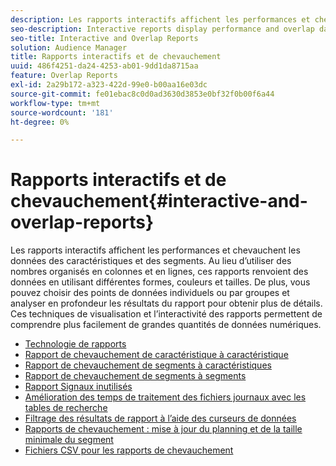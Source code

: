 ```yaml
---
description: Les rapports interactifs affichent les performances et chevauchent les données des caractéristiques et des segments. Au lieu d’utiliser des nombres organisés en colonnes et en lignes, ces rapports renvoient des données en utilisant différentes formes, couleurs et tailles. De plus, vous pouvez choisir des points de données individuels ou par groupes et analyser en profondeur les résultats du rapport pour obtenir plus de détails. Ces techniques de visualisation et l’interactivité des rapports permettent de comprendre plus facilement de grandes quantités de données numériques.
seo-description: Interactive reports display performance and overlap data for traits and segments. Instead of using numbers arranged in columns and rows, these reports return data using different shapes, colors, and sizes. Additionally, you can choose individual or groups of data points and drill down into the report results for more details. These visualization techniques and report interactivity help make large amounts of numeric data easier to understand.
seo-title: Interactive and Overlap Reports
solution: Audience Manager
title: Rapports interactifs et de chevauchement
uuid: 486f4251-da24-4253-ab01-9dd1da8715aa
feature: Overlap Reports
exl-id: 2a29b172-a323-422d-99e0-b00aa16e03dc
source-git-commit: fe01ebac8c0d0ad3630d3853e0bf32f0b00f6a44
workflow-type: tm+mt
source-wordcount: '181'
ht-degree: 0%

---
```


# Rapports interactifs et de chevauchement{#interactive-and-overlap-reports}

Les rapports interactifs affichent les performances et chevauchent les données des caractéristiques et des segments. Au lieu d’utiliser des nombres organisés en colonnes et en lignes, ces rapports renvoient des données en utilisant différentes formes, couleurs et tailles. De plus, vous pouvez choisir des points de données individuels ou par groupes et analyser en profondeur les résultats du rapport pour obtenir plus de détails. Ces techniques de visualisation et l’interactivité des rapports permettent de comprendre plus facilement de grandes quantités de données numériques.

+ [Technologie de rapports](interactive-report-technology.md)
+ [Rapport de chevauchement de caractéristique à caractéristique](trait-trait-overlap-report.md)
+ [Rapport de chevauchement de segments à caractéristiques](segment-trait-overlap-report.md)
+ [Rapport de chevauchement de segments à segments](segment-segment-overlap-report.md)
+ [Rapport Signaux inutilisés](unused-signals.md)
+ [Amélioration des temps de traitement des fichiers journaux avec les tables de recherche](lookup-tables.md)
+ [Filtrage des résultats de rapport à l’aide des curseurs de données](data-sliders.md)
+ [Rapports de chevauchement : mise à jour du planning et de la taille minimale du segment](overlap-minimum-segment-size.md)
+ [Fichiers CSV pour les rapports de chevauchement](overlap-csv-files.md)

<!-- 

c_dynamic_reports.xml

 -->
